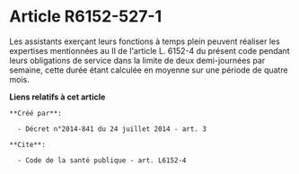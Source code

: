 # Article R6152-527-1

Les assistants exerçant leurs fonctions à temps plein peuvent réaliser les expertises mentionnées au II de l'article L.
6152-4 du présent code pendant leurs obligations de service dans la limite de deux demi-journées par semaine, cette durée
étant calculée en moyenne sur une période de quatre mois.

**Liens relatifs à cet article**

	**Créé par**:

	  - Décret n°2014-841 du 24 juillet 2014 - art. 3

	**Cite**:

	  - Code de la santé publique - art. L6152-4
